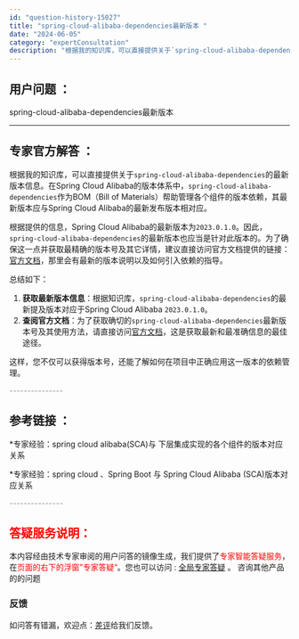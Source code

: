 ```yaml
---
id: "question-history-15027"
title: "spring-cloud-alibaba-dependencies最新版本 "
date: "2024-06-05"
category: "expertConsultation"
description: "根据我的知识库，可以直接提供关于`spring-cloud-alibaba-dependencies`的最新版本信息。在Spring Cloud Alibaba的版本体系中，`spring-cloud-alibaba-dependencies`作为BOM（Bill of Materials）帮助管理"
---
```


## 用户问题 ： 
 spring-cloud-alibaba-dependencies最新版本  

---------------
## 专家官方解答 ：

根据我的知识库，可以直接提供关于`spring-cloud-alibaba-dependencies`的最新版本信息。在Spring Cloud Alibaba的版本体系中，`spring-cloud-alibaba-dependencies`作为BOM（Bill of Materials）帮助管理各个组件的版本依赖，其最新版本应与Spring Cloud Alibaba的最新发布版本相对应。

根据提供的信息，Spring Cloud Alibaba的最新版本为`2023.0.1.0`。因此，`spring-cloud-alibaba-dependencies`的最新版本也应当是针对此版本的。为了确保这一点并获取最精确的版本号及其它详情，建议直接访问官方文档提供的链接：[官方文档](https://sca.aliyun.com/docs/2023/overview/version-explain/)，那里会有最新的版本说明以及如何引入依赖的指导。

总结如下：

1. **获取最新版本信息**：根据知识库，`spring-cloud-alibaba-dependencies`的最新提及版本对应于Spring Cloud Alibaba `2023.0.1.0`。
2. **查阅官方文档**：为了获取确切的`spring-cloud-alibaba-dependencies`最新版本号及其使用方法，请直接访问[官方文档](https://sca.aliyun.com/docs/2023/overview/version-explain/)，这是获取最新和最准确信息的最佳途径。

这样，您不仅可以获得版本号，还能了解如何在项目中正确应用这一版本的依赖管理。


<font color="#949494">---------------</font> 


## 参考链接 ：

*专家经验：spring cloud alibaba(SCA)与 下层集成实现的各个组件的版本对应关系 
 
 *专家经验：spring cloud 、Spring Boot 与 Spring Cloud Alibaba (SCA)版本对应关系 


 <font color="#949494">---------------</font> 
 


## <font color="#FF0000">答疑服务说明：</font> 

本内容经由技术专家审阅的用户问答的镜像生成，我们提供了<font color="#FF0000">专家智能答疑服务</font>，在<font color="#FF0000">页面的右下的浮窗”专家答疑“</font>。您也可以访问 : [全局专家答疑](https://answer.opensource.alibaba.com/docs/intro) 。 咨询其他产品的的问题

### 反馈
如问答有错漏，欢迎点：[差评](https://ai.nacos.io/user/feedbackByEnhancerGradePOJOID?enhancerGradePOJOId=15095)给我们反馈。
